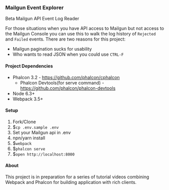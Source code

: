 ### Mailgun Event Explorer

Beta Mailgun API Event Log Reader

For those situations when you have API access to Mailgun but not access to the Mailgun Console you can use this to walk the log history of `Rejected` and `Failed` events.
There are two reasons for this project:
- Mailgun pagination sucks for usability
- Who wants to read JSON when you could use `CTRL-F`

#### Project Dependencies
* Phalcon 3.2 - https://github.com/phalcon/cphalcon
  * Phalcon Devtools(for serve command) - https://github.com/phalcon/phalcon-devtools
* Node 6.3+
* Webpack 3.5+

#### Setup
1. Fork/Clone
2. $`cp .env.sample .env`
3. Set your Mailgun api in .env
4. npn/yarn install
5. $`webpack`
6. $`phalcon serve`
7. $`open http://localhost:8000`

#### About
This project is in preparation for a series of tutorial videos combining Webpack and Phalcon for building application with rich clients.
